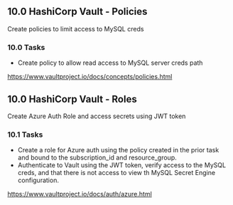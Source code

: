 ## 10.0 HashiCorp Vault - Policies
Create policies to limit access to MySQL creds

### 10.0 Tasks
* Create policy to allow read access to MySQL server creds path

https://www.vaultproject.io/docs/concepts/policies.html

## 10.0 HashiCorp Vault - Roles
Create Azure Auth Role and access secrets using JWT token

### 10.1 Tasks
* Create a role for Azure auth using the policy created in the prior task and bound to the subscription_id and resource_group. 
* Authenticate to Vault using the JWT token, verify access to the MySQL creds, and that there is not access to view th MySQL Secret Engine configuration.

https://www.vaultproject.io/docs/auth/azure.html
